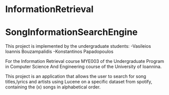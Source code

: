# InformationRetrieval
# SongInformationSearchEngine

This project is implemented by the undergraduate students:
-Vasileios Ioannis Bouzampalidis
-Konstantinos Papadopoulos

For the Information Retrieval course MYE003 of the Undergraduate Program in Computer Science And
Engineering course of the University of Ioannina.

This project is an application that allows the user to search for song titles,lyrics and artists
using Lucene on a specific dataset from spotify, containing the (x) songs in alphabetical order. 